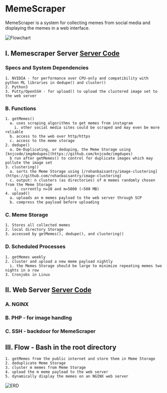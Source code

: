 # MemeScraper
MemeScraper is a system for collecting memes from social media and displaying the memes in a web interface.

![Flowchart](https://github.com/almondWilde/MemeScraper/blob/main/memescraper_flowchart.jpg)
## I. Memescraper Server [Server Code](https://github.com/almondWilde/MemeScraper/tree/main/scraper)
  ### Specs and System Dependencies
    1. NVIDIA - for performance over CPU-only and compatibility with python ML libraries in dedupe() and cluster()
    2. Python3
    3. Putty/OpenSSH - for upload() to upload the clustered image set to the web server
  ### B. Functions
    1. getMemes()
      a. uses scraping algorithms to get memes from instagram
        i. other social media sites could be scraped and may even be more reliable
      b. access to the web over http/https
      c. access to the meme storage
    2. dedupe()
      a. De-Duplicating, or deduping, the Meme Storage using [knjcode/imgdedupes](https://github.com/knjcode/imgdupes)
      b run after getMemes() to control for duplicate images which may pollute the image set
    3. clustering()
      a. sorts the Meme Storage using [/rohanbaisantry/image-clustering](https://github.com/rohanbaisantry/image-clustering)
      c. output: n clusters (as directories) of m memes randomly chosen from the Meme Storage
        i. currently n=10 and m=5000 (~500 MB)
    4. upload()
      a. uploads an m memes payload to the web server through SCP
      b. compress the payload before uploading
  ### C. Meme Storage 
    1. Stores all collected memes
    2. local directory Storage
    3. accessed by getMemes(), dedupe(), and clustering()
  ### D. Scheduled Processes
    1. getMemes weekly
    2. cluster and upload a new meme payload nightly
      i. the Memes Storage should be large to minimize repeating memes two nights in a row
    3. Cronjobs in Linux
## II. Web Server [Server Code](https://github.com/almondWilde/MemeScraper/tree/main/)
  ### A. NGINX
  ### B. PHP - for image handlng
  ### C. SSH - backdoor for MemeScraper
## III. Flow - Bash in the root directory
    1. getMemes from the public internet and store them in Meme Storage
    2. deduplicate Meme Storage
    3. cluster m memes from Meme Storage
    4. upload the m meme payload to the web server
    5. dynamically display the memes on an NGINX web server

![ERD](https://github.com/almondWilde/MemeScraper/blob/main/MemeScraper_ERD.jpg)

